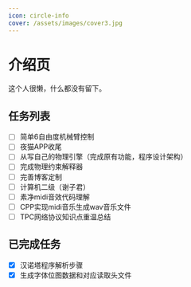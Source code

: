 ```yaml
---
icon: circle-info
cover: /assets/images/cover3.jpg
---
```


# 介绍页

这个人很懒，什么都没有留下。

## 任务列表

- [ ] 简单6自由度机械臂控制
- [ ] 夜猫APP收尾
- [ ] 从写自己的物理引擎（完成原有功能，程序设计架构）
- [ ] 完成物理约束解释器
- [ ] 完善博客定制
- [ ] 计算机二级（谢子君）
- [ ] 素净midi音效代码理解
- [ ] CPP实现midi音乐生成wav音乐文件
- [ ] TPC网络协议知识点重温总结

## 已完成任务

- [X] 汉诺塔程序解析步骤
- [X] 生成字体位图数据和对应读取头文件
